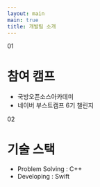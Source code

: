 ```yaml
---
layout: main
main: true
title: 개발팀 소개
---
```


<div class="loading-animation">
    <div class="about">
        <div class="section">
            <div class="title index">01</div>
            <div class="content">
                <h1 class="subtitle">참여 캠프</h1>
                <ul class="culture">
                    <li>국방오픈소스아카데미</li>
                    <li>네이버 부스트캠프 6기 챌린지</li>
                </ul>
            </div>
        </div>
        <div class="section">
            <div class="title index">02</div>
            <div class="content">
                <h1 class="subtitle">기술 스택</h1>
                <ul class="environment">
                    <li>Problem Solving : C++</li>
                    <li>Developing : Swift</li>
                </ul>
            </div>
        </div>
    </div>
</div>

